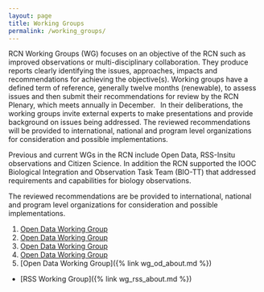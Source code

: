 ```yaml
---
layout: page
title: Working Groups
permalink: /working_groups/
---
```


RCN Working Groups (WG) focuses on an objective of the RCN such as improved observations or multi-disciplinary collaboration.
They produce reports clearly identifying the issues, approaches, impacts and recommendations for achieving the objective(s).
Working groups have a defined term of reference, generally twelve months (renewable), to assess issues and then submit their recommendations for review by the RCN Plenary, which meets annually in December.  
In their deliberations, the working groups invite external experts to make presentations and provide background on issues being addressed.
The reviewed recommendations will be provided to international, national and program level organizations for consideration and possible implementations.

Previous and current WGs in the RCN include Open Data, RSS-Insitu observations and Citizen Science.
In addition the RCN supported the IOOC Biological Integration and Observation Task Team (BIO-TT) that addressed requirements and capabilities for biology observations.

The reviewed recommendations are be provided to international, national and program level organizations for consideration and possible implementations.

1. [Open Data Working Group](/working_groups/open_data_working_group)
2. [Open Data Working Group](/working_groups/open_data_working_group/)
3. [Open Data Working Group](open_data_working_group)
4. [Open Data Working Group](open_data_working_group/)
5. [Open Data Working Group]({% link wg_od_about.md %})


* [RSS Working Group]({% link wg_rss_about.md %})
